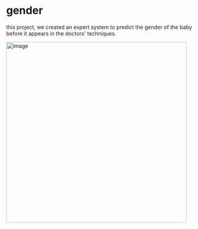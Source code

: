 # gender
this project, we created an expert system to predict the gender of the baby before it appears in the doctors' techniques.


<img width="481" alt="image" src="https://user-images.githubusercontent.com/83181669/219455180-3f09517c-6dd9-426c-971f-f292d95770d4.png">

